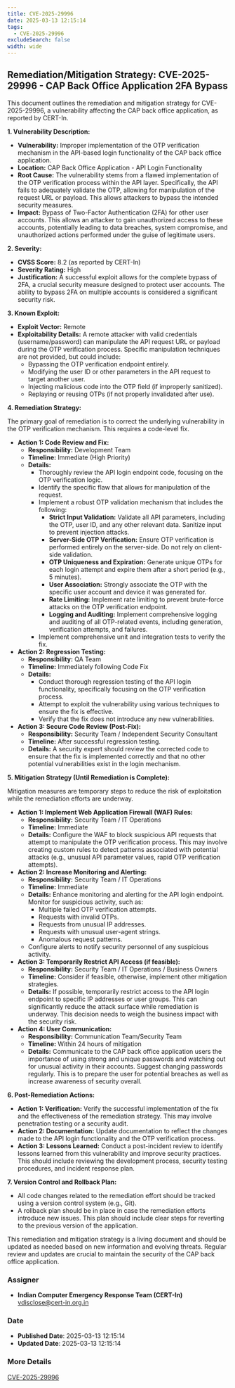 ```yaml
---
title: CVE-2025-29996
date: 2025-03-13 12:15:14
tags:
  - CVE-2025-29996
excludeSearch: false
width: wide
---
```


## Remediation/Mitigation Strategy: CVE-2025-29996 - CAP Back Office Application 2FA Bypass

This document outlines the remediation and mitigation strategy for CVE-2025-29996, a vulnerability affecting the CAP back office application, as reported by CERT-In.

**1. Vulnerability Description:**

*   **Vulnerability:** Improper implementation of the OTP verification mechanism in the API-based login functionality of the CAP back office application.
*   **Location:** CAP Back Office Application - API Login Functionality
*   **Root Cause:**  The vulnerability stems from a flawed implementation of the OTP verification process within the API layer.  Specifically, the API fails to adequately validate the OTP, allowing for manipulation of the request URL or payload. This allows attackers to bypass the intended security measures.
*   **Impact:**  Bypass of Two-Factor Authentication (2FA) for other user accounts.  This allows an attacker to gain unauthorized access to these accounts, potentially leading to data breaches, system compromise, and unauthorized actions performed under the guise of legitimate users.

**2. Severity:**

*   **CVSS Score:** 8.2 (as reported by CERT-In)
*   **Severity Rating:** High
*   **Justification:** A successful exploit allows for the complete bypass of 2FA, a crucial security measure designed to protect user accounts.  The ability to bypass 2FA on multiple accounts is considered a significant security risk.

**3. Known Exploit:**

*   **Exploit Vector:** Remote
*   **Exploitability Details:**  A remote attacker with valid credentials (username/password) can manipulate the API request URL or payload during the OTP verification process.  Specific manipulation techniques are not provided, but could include:
    *   Bypassing the OTP verification endpoint entirely.
    *   Modifying the user ID or other parameters in the API request to target another user.
    *   Injecting malicious code into the OTP field (if improperly sanitized).
    *   Replaying or reusing OTPs (if not properly invalidated after use).

**4. Remediation Strategy:**

The primary goal of remediation is to correct the underlying vulnerability in the OTP verification mechanism.  This requires a code-level fix.

*   **Action 1: Code Review and Fix:**
    *   **Responsibility:** Development Team
    *   **Timeline:** Immediate (High Priority)
    *   **Details:**
        *   Thoroughly review the API login endpoint code, focusing on the OTP verification logic.
        *   Identify the specific flaw that allows for manipulation of the request.
        *   Implement a robust OTP validation mechanism that includes the following:
            *   **Strict Input Validation:**  Validate all API parameters, including the OTP, user ID, and any other relevant data. Sanitize input to prevent injection attacks.
            *   **Server-Side OTP Verification:**  Ensure OTP verification is performed entirely on the server-side. Do not rely on client-side validation.
            *   **OTP Uniqueness and Expiration:**  Generate unique OTPs for each login attempt and expire them after a short period (e.g., 5 minutes).
            *   **User Association:**  Strongly associate the OTP with the specific user account and device it was generated for.
            *   **Rate Limiting:** Implement rate limiting to prevent brute-force attacks on the OTP verification endpoint.
            *   **Logging and Auditing:** Implement comprehensive logging and auditing of all OTP-related events, including generation, verification attempts, and failures.
        *   Implement comprehensive unit and integration tests to verify the fix.
*   **Action 2: Regression Testing:**
    *   **Responsibility:** QA Team
    *   **Timeline:** Immediately following Code Fix
    *   **Details:**
        *   Conduct thorough regression testing of the API login functionality, specifically focusing on the OTP verification process.
        *   Attempt to exploit the vulnerability using various techniques to ensure the fix is effective.
        *   Verify that the fix does not introduce any new vulnerabilities.
*   **Action 3: Secure Code Review (Post-Fix):**
    *   **Responsibility:** Security Team / Independent Security Consultant
    *   **Timeline:**  After successful regression testing.
    *   **Details:**  A security expert should review the corrected code to ensure that the fix is implemented correctly and that no other potential vulnerabilities exist in the login mechanism.

**5. Mitigation Strategy (Until Remediation is Complete):**

Mitigation measures are temporary steps to reduce the risk of exploitation while the remediation efforts are underway.

*   **Action 1: Implement Web Application Firewall (WAF) Rules:**
    *   **Responsibility:** Security Team / IT Operations
    *   **Timeline:** Immediate
    *   **Details:**  Configure the WAF to block suspicious API requests that attempt to manipulate the OTP verification process.  This may involve creating custom rules to detect patterns associated with potential attacks (e.g., unusual API parameter values, rapid OTP verification attempts).
*   **Action 2: Increase Monitoring and Alerting:**
    *   **Responsibility:** Security Team / IT Operations
    *   **Timeline:** Immediate
    *   **Details:** Enhance monitoring and alerting for the API login endpoint.  Monitor for suspicious activity, such as:
        *   Multiple failed OTP verification attempts.
        *   Requests with invalid OTPs.
        *   Requests from unusual IP addresses.
        *   Requests with unusual user-agent strings.
        *   Anomalous request patterns.
    *   Configure alerts to notify security personnel of any suspicious activity.
*   **Action 3: Temporarily Restrict API Access (if feasible):**
    *   **Responsibility:** Security Team / IT Operations / Business Owners
    *   **Timeline:** Consider if feasible, otherwise, implement other mitigation strategies.
    *   **Details:** If possible, temporarily restrict access to the API login endpoint to specific IP addresses or user groups. This can significantly reduce the attack surface while remediation is underway. This decision needs to weigh the business impact with the security risk.
*   **Action 4: User Communication:**
    *   **Responsibility:** Communication Team/Security Team
    *   **Timeline:** Within 24 hours of mitigation
    *   **Details:** Communicate to the CAP back office application users the importance of using strong and unique passwords and watching out for unusual activity in their accounts. Suggest changing passwords regularly. This is to prepare the user for potential breaches as well as increase awareness of security overall.

**6. Post-Remediation Actions:**

*   **Action 1: Verification:** Verify the successful implementation of the fix and the effectiveness of the remediation strategy.  This may involve penetration testing or a security audit.
*   **Action 2: Documentation:** Update documentation to reflect the changes made to the API login functionality and the OTP verification process.
*   **Action 3: Lessons Learned:** Conduct a post-incident review to identify lessons learned from this vulnerability and improve security practices. This should include reviewing the development process, security testing procedures, and incident response plan.

**7. Version Control and Rollback Plan:**

*   All code changes related to the remediation effort should be tracked using a version control system (e.g., Git).
*   A rollback plan should be in place in case the remediation efforts introduce new issues. This plan should include clear steps for reverting to the previous version of the application.

This remediation and mitigation strategy is a living document and should be updated as needed based on new information and evolving threats. Regular review and updates are crucial to maintain the security of the CAP back office application.

### Assigner
- **Indian Computer Emergency Response Team (CERT-In)** <vdisclose@cert-in.org.in>

### Date
- **Published Date**: 2025-03-13 12:15:14
- **Updated Date**: 2025-03-13 12:15:14

### More Details
[CVE-2025-29996](https://www.cvedetails.com/cve/CVE-2025-29996)